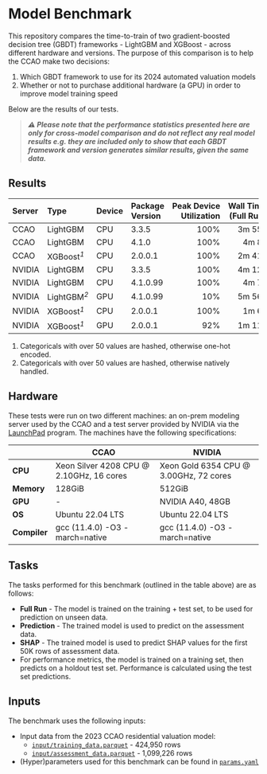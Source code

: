 Model Benchmark
================

This repository compares the time-to-train of two gradient-boosted
decision tree (GBDT) frameworks - LightGBM and XGBoost - across
different hardware and versions. The purpose of this comparison is to
help the CCAO make two decisions:

1.  Which GBDT framework to use for its 2024 automated valuation models
2.  Whether or not to purchase additional hardware (a GPU) in order to
    improve model training speed

Below are the results of our tests.

> ***:warning: Please note that the performance statistics presented
> here are only for cross-model comparison and do not reflect any real
> model results e.g. they are included only to show that each GBDT
> framework and version generates similar results, given the same
> data.***

## Results

| Server | Type                                                                                                                         | Device | Package Version | Peak Device Utilization | Wall Time (Full Run) | Wall Time (Prediction) | Wall Time (SHAP) | RMSE      | MAE      | MAPE   | R2    | COD    | PRD   | PRB    | MKI   |
|:-------|:-----------------------------------------------------------------------------------------------------------------------------|:-------|:----------------|------------------------:|---------------------:|-----------------------:|-----------------:|:----------|:---------|:-------|:------|:-------|:------|:-------|:------|
| CCAO   | LightGBM                                                                                                                     | CPU    | 3.3.5           |                    100% |               3m 55s |                  1m 5s |        2h 1m 38s | \$130,989 | \$74,124 | 26.97% | 0.883 | 27.634 | 1.140 | −0.225 | 0.851 |
| CCAO   | LightGBM                                                                                                                     | CPU    | 4.1.0           |                    100% |                4m 8s |                  1m 4s |        2h 1m 48s | \$130,989 | \$74,124 | 26.97% | 0.883 | 27.634 | 1.140 | −0.225 | 0.851 |
| CCAO   | XGBoost<span class="gt_footnote_marks" style="white-space:nowrap;font-style:italic;font-weight:normal;"><sup>1</sup></span>  | CPU    | 2.0.0.1         |                    100% |               2m 41s |                    12s |           2m 14s | \$126,389 | \$74,129 | 26.76% | 0.885 | 27.458 | 1.130 | −0.212 | 0.866 |
| NVIDIA | LightGBM                                                                                                                     | CPU    | 3.3.5           |                    100% |               4m 12s |                     9s |           19m 5s | \$130,989 | \$74,124 | 26.97% | 0.883 | 27.634 | 1.140 | −0.225 | 0.851 |
| NVIDIA | LightGBM                                                                                                                     | CPU    | 4.1.0.99        |                    100% |                4m 7s |                     9s |          18m 52s | \$130,989 | \$74,124 | 26.97% | 0.883 | 27.634 | 1.140 | −0.225 | 0.851 |
| NVIDIA | LightGBM<span class="gt_footnote_marks" style="white-space:nowrap;font-style:italic;font-weight:normal;"><sup>2</sup></span> | GPU    | 4.1.0.99        |                     10% |               5m 56s |                    11s |          19m 10s | \$130,546 | \$74,296 | 27.27% | 0.884 | 27.929 | 1.143 | −0.231 | 0.846 |
| NVIDIA | XGBoost<span class="gt_footnote_marks" style="white-space:nowrap;font-style:italic;font-weight:normal;"><sup>1</sup></span>  | CPU    | 2.0.0.1         |                    100% |                1m 6s |                     4s |              20s | \$126,024 | \$73,961 | 26.76% | 0.886 | 27.467 | 1.130 | −0.209 | 0.867 |
| NVIDIA | XGBoost<span class="gt_footnote_marks" style="white-space:nowrap;font-style:italic;font-weight:normal;"><sup>1</sup></span>  | GPU    | 2.0.0.1         |                     92% |               1m 11s |                    13s |               4s | \$126,366 | \$73,981 | 26.86% | 0.885 | 27.543 | 1.131 | −0.214 | 0.865 |

1.  Categoricals with over 50 values are hashed, otherwise one-hot
    encoded.
2.  Categoricals with over 50 values are hashed, otherwise natively
    handled.

## Hardware

These tests were run on two different machines: an on-prem modeling
server used by the CCAO and a test server provided by NVIDIA via the
[LaunchPad](https://www.nvidia.com/en-us/launchpad/) program. The
machines have the following specifications:

|              | CCAO                                     | NVIDIA                                 |
|--------------|------------------------------------------|----------------------------------------|
| **CPU**      | Xeon Silver 4208 CPU @ 2.10GHz, 16 cores | Xeon Gold 6354 CPU @ 3.00GHz, 72 cores |
| **Memory**   | 128GiB                                   | 512GiB                                 |
| **GPU**      | \-                                       | NVIDIA A40, 48GB                       |
| **OS**       | Ubuntu 22.04 LTS                         | Ubuntu 22.04 LTS                       |
| **Compiler** | gcc (11.4.0) -O3 -march=native           | gcc (11.4.0) -O3 -march=native         |

## Tasks

The tasks performed for this benchmark (outlined in the table above) are
as follows:

- **Full Run** - The model is trained on the training + test set, to be
  used for prediction on unseen data.
- **Prediction** - The trained model is used to predict on the
  assessment data.
- **SHAP** - The trained model is used to predict SHAP values for the
  first 50K rows of assessment data.
- For performance metrics, the model is trained on a training set, then
  predicts on a holdout test set. Performance is calculated using the
  test set predictions.

## Inputs

The benchmark uses the following inputs:

- Input data from the 2023 CCAO residential valuation model:
  - [`input/training_data.parquet`](https://ccao-data-public-us-east-1.s3.amazonaws.com/models/inputs/res/2023/training_data.parquet) -
    424,950 rows
  - [`input/assessment_data.parquet`](https://ccao-data-public-us-east-1.s3.amazonaws.com/models/inputs/res/2023/assessment_data.parquet) -
    1,099,226 rows
- (Hyper)parameters used for this benchmark can be found in
  [`params.yaml`](./params.yaml)
